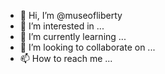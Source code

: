 - 👋 Hi, I’m @museofliberty
- 👀 I’m interested in ...
- 🌱 I’m currently learning ...
- 💞️ I’m looking to collaborate on ...
- 📫 How to reach me ...

<!---
museofliberty/museofliberty is a ✨ special ✨ repository because its `README.md` (this file) appears on your GitHub profile.
You can click the Preview link to take a look at your changes.
--->

